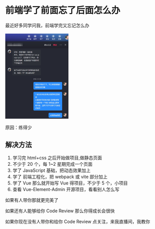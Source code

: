 # 前端学了前面忘了后面怎么办

最近好多同学问我，前端学完又忘记怎么办

<img src="/images/frontend/forgot_after_learning.png" style="max-width: 200px;">

原因：练得少

## 解决方法

1. 学习完 html+css 之后开始做项目,做静态页面
2. 不少于 20 个，每 1~2 星期完成一个页面
3. 学了 JavaScript 基础，把动态效果加上
4. 学了 前端工程化，把 webpack 或 vite 部分加上
5. 学了 Vue 那么就开始写 Vue 得项目，不少于 5 个，小项目
6. 查看 Vue-Element-Admin 开源项目，看看别人怎么写

如果有人带你那就更完美了

如果还有人能够给你 Code Review 那么你得成长会很快

如果你现在没有人带你和给你 Code Review 点关注，来我直播间，我教你
